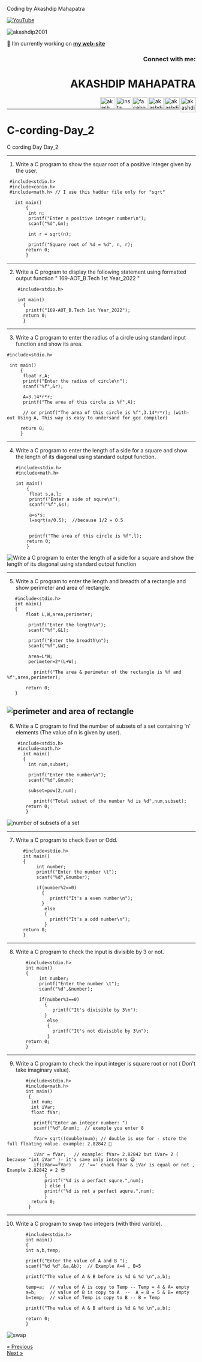 Coding by Akashdip Mahapatra

[![YouTube](https://yt3.ggpht.com/7tPHyFi7-QyTnhpc484ZzTuRp0fZSY-CUuykvzuKdKYIwt0fmw98SWMqwRy_7pZ6LQzEYJlvXA=s88-c-k-c0x00ffffff-no-rj-mo)](https://www.youtube.com/channel/UCxvmp634YDc41xCWOdvWqoQ)

<p align="left"> <img src="https://komarev.com/ghpvc/?username=akashdip2001&label=Profile%20views&color=0e75b6&style=flat" alt="akashdip2001" /> </p>

 🔭 I’m currently working on [**my web-site**](https://akashdip2001.github.io/linktree/)
 <h3 align="right">Connect with me:</h3>
 
<h1 align="right">AKASHDIP MAHAPATRA</h1>
<p align="right">

 <a href="https://akashdip2001.github.io/linktree/" target="blank"><img align="right" src="https://yt3.ggpht.com/7tPHyFi7-QyTnhpc484ZzTuRp0fZSY-CUuykvzuKdKYIwt0fmw98SWMqwRy_7pZ6LQzEYJlvXA=s88-c-k-c0x00ffffff-no-rj-mo" alt="akashdip2001" height="40" width="40" /></a>
<a href="https://twitter.com/akashdipaot2001" target="blank"><img align="right" src="https://raw.githubusercontent.com/rahuldkjain/github-profile-readme-generator/master/src/images/icons/Social/twitter.svg" alt="akashdipaot2001" height="30" width="40" /></a>
<a href="https://linkedin.com/in/akashdip-mahapatra-330687204" target="blank"><img align="right" src="https://raw.githubusercontent.com/rahuldkjain/github-profile-readme-generator/master/src/images/icons/Social/linked-in-alt.svg" alt="akashdip-mahapatra-330687204" height="30" width="40" /></a>
<a href="https://fb.com/drawing.hobby.37" target="blank"><img align="right" src="https://raw.githubusercontent.com/rahuldkjain/github-profile-readme-generator/master/src/images/icons/Social/facebook.svg" alt="facebook" height="30" width="40" /></a>
<a href="https://instagram.com/akashdip_2001" target="blank"><img align="right" src="https://raw.githubusercontent.com/rahuldkjain/github-profile-readme-generator/master/src/images/icons/Social/instagram.svg" alt="insta" height="30" width="40" /></a>
<a href="https://www.youtube.com/c/akash aot" target="blank"><img align="right" src="https://raw.githubusercontent.com/rahuldkjain/github-profile-readme-generator/master/src/images/icons/Social/youtube.svg" alt="akash aot" height="30" width="40" /></a>


</p>
<br/>

---
# C-cording-Day_2
C cording Day Day_2 

---
1) Write a C program to show the squar root of a positive integer given by the user.
```
 #include<stdio.h>
 #include<conio.h>
 #include<math.h> // I use this hadder file only for "sqrt"

   int main()
       {
        int n;
        printf("Enter a positive integer number\n");
        scanf("%d",&n);

        int r = sqrt(n);

        printf("Square root of %d = %d", n, r);
       return 0;
       }

 ```
 ---
 2) Write a C program to display the following statement using formatted output function " 169-AOT_B.Tech 1st Year_2022 "
 ```
     #include<stdio.h>

     int main()
       {
        printf("169-AOT_B.Tech 1st Year_2022");
       return 0;
       }
```
---
3) Write a C program to enter the radius of a circle using standard input function and show its area.
  ```
  #include<stdio.h>

   int main()
       {
        float r,A;
        printf("Enter the radius of circle\n");
        scanf("%f",&r);
        
        A=3.14*r*r;
        printf("The area of this circle is %f",A);
        
        // or printf("The area of this circle is %f",3.14*r*r); (with-out Using A, This way is easy to undersand for gcc compiler)
        
       return 0;
       }
   ```
---
4) Write a C program to enter the length of a side for a square and show the length of its diagonal using standard output function.  
   ```
   #include<stdio.h>
   #include<math.h>

   int main()
       {
        float s,a,l;
        printf("Enter a side of squre\n");
        scanf("%f",&s);

        a=s*s;
        l=sqrt(a/0.5);  //because 1/2 = 0.5


        printf("The area of this circle is %f",l);
       return 0;
       }
   ```
![Write a C program to enter the length of a side for a square and show the length of its diagonal using standard output function](https://user-images.githubusercontent.com/81384987/198893648-7464cde2-0954-47c2-baf0-9afe6ebb7843.png)

---
5) Write a C program to enter the length and breadth of a rectangle and show perimeter and area of rectangle.
```
   #include<stdio.h>
   int main()
   {
       float L,W,area,perimeter;
       
        printf("Enter the length\n");
        scanf("%f",&L);

        printf("Enter the breadth\n");
        scanf("%f",&W);

        area=L*W;
        perimeter=2*(L+W);

          printf("The area & perimeter of the rectangle is %f and %f",area,perimeter);
       
       return 0;
   }
```
![perimeter and area of rectangle](https://user-images.githubusercontent.com/81384987/198894416-f7acd83d-1ec0-4b65-9145-a4ce8926e03c.png)
---
6) Write a C program to find the number of subsets of a set containing 'n' elements (The value of n is given by user).
``` 
    #include<stdio.h>
    #include<math.h>
      int main()
      {
        int num,subset;
        
        printf("Enter the number\n");
        scanf("%d",&num);

        subset=pow(2,num);

          printf("Total subset of the number %d is %d",num,subset);
       return 0;
       }
 ```
 ![number of subsets of a set](https://user-images.githubusercontent.com/81384987/198895151-1403083c-ae2b-4d15-9e63-ee9f9897197e.png)

 ---
 7) Write a C program to check Even or Odd.
 ```
       #include<stdio.h>
       int main()
       {
            int number;
            printf("Enter the number \t");
            scanf("%d",&number);
              
            if(number%2==0)
              {
                 printf("It's a even number\n");
              }
               else
               {
                 printf("It's a odd number\n");
               }
       return 0;
       }
```
---
8) Write a C program to check the input is divisible by 3 or not.
```
       #include<stdio.h>
       int main()
       {
            int number;
            printf("Enter the number \t");
            scanf("%d",&number);
              
            if(number%3==0)
              {
                 printf("It's divisible by 3\n");
              }
               else
               {
                 printf("It's not divisible by 3\n");
               }
       return 0;
       }
```
---
9) Write a C program to check the input integer is square root or not ( Don't take imaginary value).
```
       #include<stdio.h>
       #include<math.h>
       int main()
        {
         int num;
         int iVar;
         float fVar;
       
          printf("Enter an integer number: ")
          scanf("%d",&num);  // example you enter 8
       
          fVar= sqrt((double)num); // double is use for - store the full floating value. example: 2.82842 🤔
          
          iVar = fVar;   // example: fVar= 2.82842 but iVar= 2 ( because "int iVar" )- it's save only integers 😁
          if(iVar==fVar)   // '==' chack fVar & iVar is equal or not , Example 2.82842 ≠ 2 😎
              { 
              printf("%d is a perfact squre.",num);
              } else {
              printf("%d is not a perfact aqure.",num);
              }
         return 0;
        }
```
---
10) Write a C program to swap two integers (with third varible).
```
       #include<stdio.h>
       int main() 
       {
       int a,b,temp;
       
       printf("Enter the value of A and B ");
       scanf("%d %d",&a,&b);  // Example A=4 , B=5
       
       printf("The value of A & B before is %d & %d \n",a,b);
       
       temp=a;  // value of A is copy to Temp -- Temp = 4 & A= empty
       a=b;     // value of B is copy to A  --  A = B = 5 & B= empty
       b=temp;  // value of Temp is copy to B -- B = Temp 
       
       printf("The value of A & B afterd is %d & %d \n",a,b);
       
       return 0;
       }
```
![swap](https://user-images.githubusercontent.com/81384987/198898182-1d4636d1-8ed6-4e6c-9a75-66e44bc6272e.jpg)

<a href="https://akashdip2001.github.io/C-cording-Day_1/" class="previous">&laquo; Previous</a> <br/>
<a href="#" class="next">Next &raquo;</a>


     
